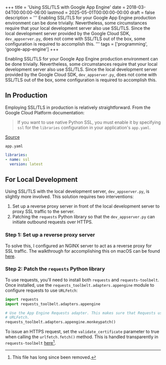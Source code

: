 +++
title = 'Using SSL/TLS with Google App Engine'
date = 2018-03-04T00:00:00-06:00
lastmod = 2025-05-01T00:00:00-00:00
draft = false
description = '''
Enabling SSL/TLS for your Google App Engine production environment can be done
trivially. Nevertheless, some circumstances require that your local development
server also use SSL/TLS. Since the local development server provided by the
Google Cloud SDK, `dev_appserver.py`, does not come with SSL/TLS out of the
box, some configuration is required to accomplish this.
'''
tags = ['programming', 'google-app-engine']
+++

Enabling SSL/TLS for your Google App Engine production environment can be done
trivially. Nevertheless, some circumstances require that your local development
server also use SSL/TLS. Since the local development server provided by the
Google Cloud SDK, `dev_appserver.py`, does not come with SSL/TLS out of the
box, some configuration is required to accomplish this.

## In Production

Employing SSL/TLS in production is relatively straightforward. From the Google
Cloud Platform documentation:

> If you want to use native Python SSL, you must enable it by specifying `ssl`
> for the `libraries` configuration in your application's `app.yaml`.

[Source](https://cloud.google.com/appengine/docs/standard/python/sockets/ssl_support)

`app.yaml`

```yaml
libraries:
- name: ssl
  version: latest
```

## For Local Development

Using SSL/TLS with the local development server, `dev_appserver.py`, is
slightly more involved. This solution requires two interventions:

1. Set up a reverse proxy server in front of the local development server to
   proxy SSL traffic to the server.
2. Patching the `requests` Python library so that the `dev_appserver.py` can
   initiate outbound requests over HTTPS.

### Step 1: Set up a reverse proxy server

To solve this, I configured an NGINX server to act as a reverse proxy for SSL
traffic. The walkthrough for accomplishing this on macOS can be found
[here](https://nickolaskraus.io/posts/how-to-create-a-self-signed-certificate-for-nginx-on-macos).

### Step 2: Patch the `requests` Python library

To use requests, you'll need to install both `requests` and
`requests-toolbelt`. Once installed, use the
`requests_toolbelt.adapters.appengine` module to configure requests to use
`URLFetch`:

```python
import requests
import requests_toolbelt.adapters.appengine

# Use the App Engine Requests adapter. This makes sure that Requests uses
# URLFetch.
requests_toolbelt.adapters.appengine.monkeypatch()
```

To issue an HTTPS request, set the `validate_certificate` parameter to true
when calling the `urlfetch.fetch()` method. This is handled transparently in
`requests-toolbelt`
[here](https://github.com/requests/toolbelt/blob/master/requests_toolbelt/adapters/appengine.py#L175)[^1].

[^1]: This file has long since been removed.

[How to Create a Self-Signed Certificate for NGINX on macOS]: http://localhost:1316/posts/how-to-create-a-self-signed-certificate-for-nginx-on-macos/
